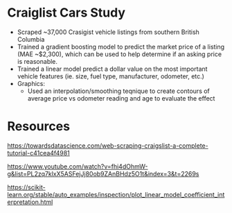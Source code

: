 # Craiglist Cars Study

- Scraped ~37,000 Crasigist vehicle listings from southern British Columbia
- Trained a gradient boosting model to predict the market price of a listing (MAE ~$2,300), which can be used to help determine if an asking price is reasonable.
- Trained a linear model predict a dollar value on the most important vehicle features (ie. size, fuel type, manufacturer, odometer, etc.)
- Graphics:
  - Used an interpolation/smoothing teqnique to create contours of average price vs odometer reading and age to evaluate the effect 

# Resources

https://towardsdatascience.com/web-scraping-craigslist-a-complete-tutorial-c41cea4f4981

https://www.youtube.com/watch?v=fhi4dOhmW-g&list=PL2zq7klxX5ASFejJj80ob9ZAnBHdz5O1t&index=3&t=2269s

https://scikit-learn.org/stable/auto_examples/inspection/plot_linear_model_coefficient_interpretation.html
